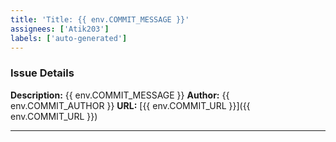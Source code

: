 ```yaml
---
title: 'Title: {{ env.COMMIT_MESSAGE }}'
assignees: ['Atik203']
labels: ['auto-generated']
---
```


### Issue Details

**Description:** {{ env.COMMIT_MESSAGE }}
**Author:** {{ env.COMMIT_AUTHOR }}
**URL:** [{{ env.COMMIT_URL }}]({{ env.COMMIT_URL }})

---
